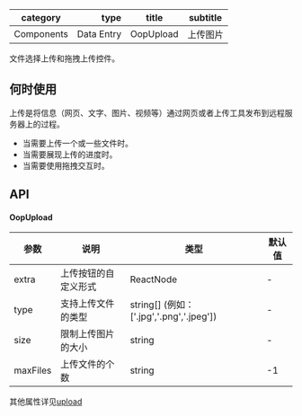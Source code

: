 
category | type | title | subtitle 
| -------- | -----: | :----:|  :----: |
Components | Data Entry | OopUpload | 上传图片 |

文件选择上传和拖拽上传控件。

## 何时使用

上传是将信息（网页、文字、图片、视频等）通过网页或者上传工具发布到远程服务器上的过程。

- 当需要上传一个或一些文件时。
- 当需要展现上传的进度时。
- 当需要使用拖拽交互时。

## API
#### OopUpload
| 参数 | 说明 | 类型 | 默认值 |
| --- | --- | --- | --- |
| extra | 上传按钮的自定义形式 | ReactNode | - |
| type | 支持上传文件的类型 | string[] (例如：['.jpg','.png','.jpeg']) | - |
| size | 限制上传图片的大小 | string | - |
| maxFiles | 上传文件的个数 | string | -1 |
其他属性详见[upload](https://ant.design/components/upload-cn/)
